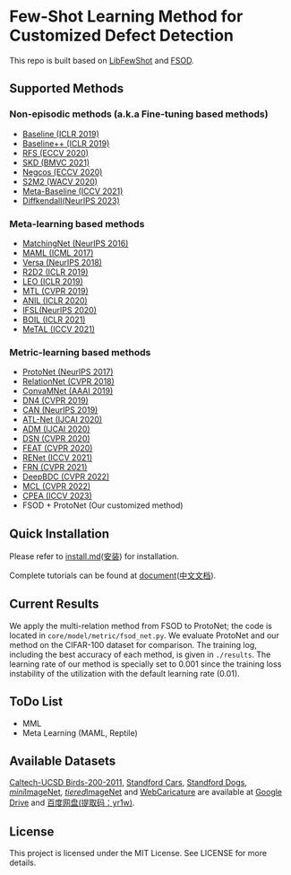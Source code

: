 # Few-Shot Learning Method for Customized Defect Detection

This repo is built based on [LibFewShot](https://github.com/RL-VIG/LibFewShot) and [FSOD](https://github.com/fanq15/FSOD-code/tree/master).

## Supported Methods

### Non-episodic methods (a.k.a Fine-tuning based methods)

+ [Baseline (ICLR 2019)](https://arxiv.org/abs/1904.04232)
+ [Baseline++ (ICLR 2019)](https://arxiv.org/abs/1904.04232)
+ [RFS (ECCV 2020)](https://arxiv.org/abs/2003.11539)
+ [SKD (BMVC 2021)](https://arxiv.org/abs/2006.09785)
+ [Negcos (ECCV 2020)](https://arxiv.org/abs/2003.12060)
+ [S2M2 (WACV 2020)](https://arxiv.org/abs/1907.12087)
+ [Meta-Baseline (ICCV 2021)](https://arxiv.org/abs/2003.04390)
+ [Diffkendall(NeurIPS 2023)](https://arxiv.org/abs/2307.15317)

### Meta-learning based methods

+ [MatchingNet (NeurIPS 2016)](https://arxiv.org/abs/1606.04080)
+ [MAML (ICML 2017)](https://arxiv.org/abs/1703.03400)
+ [Versa (NeurIPS 2018)](https://openreview.net/forum?id=HkxStoC5F7)
+ [R2D2 (ICLR 2019)](https://arxiv.org/abs/1805.08136)
+ [LEO (ICLR 2019)](https://arxiv.org/abs/1807.05960)
+ [MTL (CVPR 2019)](https://arxiv.org/abs/1812.02391)
+ [ANIL (ICLR 2020)](https://arxiv.org/abs/1909.09157)
+ [IFSL(NeurIPS 2020)](https://arxiv.org/abs/2009.13000)
+ [BOIL (ICLR 2021)](https://arxiv.org/abs/2008.08882)
+ [MeTAL (ICCV 2021)](https://arxiv.org/abs/2110.03909)

### Metric-learning based methods

+ [ProtoNet (NeurIPS 2017)](https://arxiv.org/abs/1703.05175)
+ [RelationNet (CVPR 2018)](https://arxiv.org/abs/1711.06025)
+ [ConvaMNet (AAAI 2019)](https://ojs.aaai.org//index.php/AAAI/article/view/4885)
+ [DN4 (CVPR 2019)](https://arxiv.org/abs/1903.12290)
+ [CAN (NeurIPS 2019)](https://arxiv.org/abs/1910.07677)
+ [ATL-Net (IJCAI 2020)](https://www.ijcai.org/proceedings/2020/0100.pdf)
+ [ADM (IJCAI 2020)](https://arxiv.org/abs/2002.00153)
+ [DSN (CVPR 2020)](https://openaccess.thecvf.com/content_CVPR_2020/papers/Simon_Adaptive_Subspaces_for_Few-Shot_Learning_CVPR_2020_paper.pdf)
+ [FEAT (CVPR 2020)](http://arxiv.org/abs/1812.03664)
+ [RENet (ICCV 2021)](https://arxiv.org/abs/2108.09666)
+ [FRN (CVPR 2021)](https://arxiv.org/abs/2012.01506)
+ [DeepBDC (CVPR 2022)](https://arxiv.org/abs/2204.04567)
+ [MCL (CVPR 2022)](http://openaccess.thecvf.com/content/CVPR2022/html/Liu_Learning_To_Affiliate_Mutual_Centralized_Learning_for_Few-Shot_Classification_CVPR_2022_paper.html)
+ [CPEA (ICCV 2023)](https://openaccess.thecvf.com/content/ICCV2023/papers/Hao_Class-Aware_Patch_Embedding_Adaptation_for_Few-Shot_Image_Classification_ICCV_2023_paper.pdf)
+ FSOD + ProtoNet (Our customized method)

## Quick Installation

Please refer to [install.md](https://libfewshot-en.readthedocs.io/en/latest/install.html)([安装](https://libfewshot-en.readthedocs.io/zh_CN/latest/install.html)) for installation.

Complete tutorials can be found at [document](https://libfewshot-en.readthedocs.io/en/latest/)([中文文档](https://libfewshot-en.readthedocs.io/zh_CN/latest/index.html)).

## Current Results

We apply the multi-relation method from FSOD to ProtoNet; the code is located in `core/model/metric/fsod_net.py`. We evaluate ProtoNet and our method on the CIFAR-100 dataset for comparison. The training log, including the best accuracy of each method, is given in `./results`. The learning rate of our method is specially set to 0.001 since the training loss instability of the utilization with the default learning rate (0.01).

## ToDo List

* MML
* Meta Learning (MAML, Reptile)

## Available Datasets

[Caltech-UCSD Birds-200-2011](https://data.caltech.edu/records/20098), [Standford Cars](https://ai.stanford.edu/~jkrause/cars/car_dataset.html), [Standford Dogs](http://vision.stanford.edu/aditya86/ImageNetDogs/main.html), [*mini*ImageNet](https://arxiv.org/abs/1606.04080v2), [*tiered*ImageNet](https://arxiv.org/abs/1803.00676) and [WebCaricature](https://arxiv.org/abs/1703.03230) are available at [Google Drive](https://drive.google.com/drive/u/1/folders/1SEoARH5rADckI-_gZSQRkLclrunL-yb0) and [百度网盘(提取码：yr1w)](https://pan.baidu.com/s/1M3jFo2OI5GTOpytxgtO1qA).

## License

This project is licensed under the MIT License. See LICENSE for more details.
